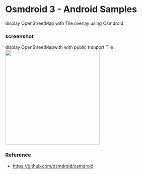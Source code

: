 Osmdroid 3 - Android Samples
===============

display OpenStreetMap with Tile overlay using Osmdroid <br/>

### screenshot <br/>
display  OpenStreetMapwith with public trsnport Tile <br/>
<image src="https://raw.githubusercontent.com/ohwada/Android_Samples/master/Osmdroid3/screenshot/osmdroid3_transport.png" width="300" /><br/>

### Reference <br/>
- https://github.com/osmdroid/osmdroid<br/>
